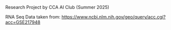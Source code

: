 Research Project by CCA AI Club (Summer 2025)

RNA Seq Data taken from:
https://www.ncbi.nlm.nih.gov/geo/query/acc.cgi?acc=GSE217948


